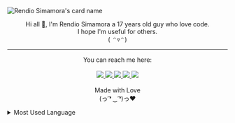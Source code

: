 ![Rendio Simamora's card name](https://cardivo.vercel.app/api?name=Rendio%20Simamora&description=Hi,%20Nice%20to%20meet%20you%20%F0%9F%98%B6%E2%80%8D%F0%9F%8C%AB%EF%B8%8F&image=https://avatars.githubusercontent.com/u/40624866?v=4&backgroundColor=%23ecf0f1&linkedin=Rendio%20Simamora&pattern=hideout&opacity=0.04)

<div align="center">
<p>Hi all 👋, I'm Rendio Simamora a 17 years old guy who love code.</br>I hope I'm useful for others.</br>( ᵔ ▿ ᵔ )</p>

---

You can reach me here:</br></br>
<a href="mailto:mail@rndio.my.id">
  <img src="https://img.shields.io/badge/Email-D14836?style=for-the-badge&logo=gmail&logoColor=white">
</a>
<a href="https://s.id/rndblog">
  <img src="https://img.shields.io/badge/Blogger-FF5722?style=for-the-badge&logo=blogger&logoColor=white">
</a>
<a href="https://s.id/rndyt">
  <img src="https://img.shields.io/badge/YouTube-FF0000?style=for-the-badge&logo=youtube&logoColor=white">
</a>
<a href="https://www.linkedin.com/in/rendio-simamora-b24908199/">
  <img src="https://img.shields.io/badge/LinkedIn-0077B5?style=for-the-badge&logo=linkedin&logoColor=white">
</a>
<a href="https://s.id/rndig">
  <img src="https://img.shields.io/badge/Instagram-E4405F?style=for-the-badge&logo=instagram&logoColor=white">
</a>
</br></br>
  Made with Love</br>
  (っ ͡❛ ‿ ͡❛)っ❤️
</div>

<details>
  <summary>Most Used Language</summary>
  <div align="center">
    <a href="https://www.rndio.my.id">
      <img src="https://github-readme-stats.vercel.app/api/top-langs/?username=rndio&theme=react&layout=compact">
    </a>
  </div>
</details>
